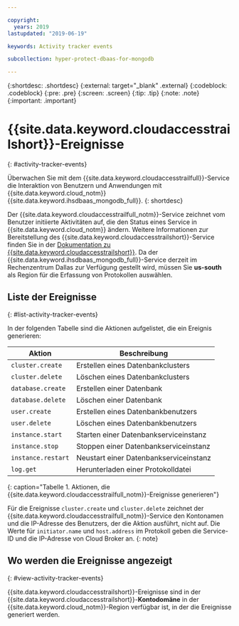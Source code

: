 ```yaml
---

copyright:
  years: 2019
lastupdated: "2019-06-19"

keywords: Activity tracker events

subcollection: hyper-protect-dbaas-for-mongodb

---
```


{:shortdesc: .shortdesc}
{:external: target="_blank" .external}
{:codeblock: .codeblock}
{:pre: .pre}
{:screen: .screen}
{:tip: .tip}
{:note: .note}
{:important: .important}

# {{site.data.keyword.cloudaccesstrailshort}}-Ereignisse
{: #activity-tracker-events}

Überwachen Sie mit dem {{site.data.keyword.cloudaccesstrailfull}}-Service die Interaktion von Benutzern und Anwendungen mit {{site.data.keyword.cloud_notm}} {{site.data.keyword.ihsdbaas_mongodb_full}}.
{: shortdesc}

Der {{site.data.keyword.cloudaccesstrailfull_notm}}-Service zeichnet vom Benutzer initiierte Aktivitäten auf, die den Status eines Service in {{site.data.keyword.cloud_notm}} ändern. Weitere Informationen zur Bereitstellung des {{site.data.keyword.cloudaccesstrailshort}}-Service finden Sie in der [Dokumentation zu {{site.data.keyword.cloudaccesstrailshort}}](/docs/services/Activity-Tracker-with-LogDNA?topic=logdnaat-getting-started). Da der {{site.data.keyword.ihsdbaas_mongodb_full}}-Service derzeit im Rechenzentrum Dallas zur Verfügung gestellt wird, müssen Sie **us-south** als Region für die Erfassung von Protokollen auswählen.

## Liste der Ereignisse
{: #list-activity-tracker-events}

In der folgenden Tabelle sind die Aktionen aufgelistet, die ein Ereignis generieren:

| Aktion                 | Beschreibung                               |
| ---------------------- | ----------------------------------------- |
| `cluster.create` | Erstellen eines Datenbankclusters                 |
| `cluster.delete` | Löschen eines Datenbankclusters                 |
| `database.create` | Erstellen einer Datenbank                  |
| `database.delete` | Löschen einer Datenbank                  |
| `user.create`     | Erstellen eines Datenbankbenutzers                    |
| `user.delete`     | Löschen eines Datenbankbenutzers                    |
| `instance.start` | Starten einer Datenbankserviceinstanz         |
| `instance.stop`  | Stoppen einer Datenbankserviceinstanz          |
| `instance.restart`  | Neustart einer Datenbankserviceinstanz          |
| `log.get`       | Herunterladen einer Protokolldatei |
{: caption="Tabelle 1. Aktionen, die {{site.data.keyword.cloudaccesstrailfull_notm}}-Ereignisse generieren"}

Für die Ereignisse `cluster.create` und `cluster.delete` zeichnet der {{site.data.keyword.cloudaccesstrailfull_notm}}-Service den Kontonamen und die IP-Adresse des Benutzers, der die Aktion ausführt, nicht auf. Die Werte für `initiator.name` und `host.address` im Protokoll geben die Service-ID und die IP-Adresse von Cloud Broker an.
{: note}

## Wo werden die Ereignisse angezeigt
{: #view-activity-tracker-events}

<!-- Option 2: Add the following sentence if your service sends events to the account domain. -->

{{site.data.keyword.cloudaccesstrailshort}}-Ereignisse sind in der {{site.data.keyword.cloudaccesstrailshort}}-**Kontodomäne** in der {{site.data.keyword.cloud_notm}}-Region verfügbar ist, in der die Ereignisse generiert werden.
